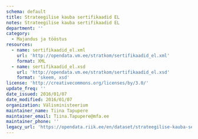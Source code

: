 ```yaml
---
schema: default
title: Strateegilise kauba sertifikaadid EL
notes: Strateegilise kauba sertifikaadid EL
department: ''
category:
  - Majandus ja tööstus
resources:
  - name: sertifikaadid_el.xml
    url: 'http://opendata.vm.ee/stratkom/sertifikaadid_el.xml'
    format: XML
  - name: sertifikaadid_el.xsd
    url: 'http://opendata.vm.ee/stratkom/sertifikaadid_el.xsd'
    format: 'skeem, xsd'
license: 'http://creativecommons.org/licenses/by/3.0/'
update_freq: ''
date_issued: 2016/01/07
date_modified: 2016/01/07
organization: Välisministeerium
maintainer_name: Tiina Tapupere
maintainer_email: Tiina.Tapupere@mfa.ee
maintainer_phone: ''
legacy_url: 'https://opendata.riik.ee/en/dataset/strateegilise-kauba-sertifikaadid-el'
---
```

